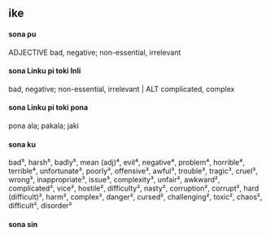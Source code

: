 ## ike

#### sona pu

ADJECTIVE bad, negative; non-essential, irrelevant

#### sona Linku pi toki Inli

bad, negative; non-essential, irrelevant | ALT complicated, complex

#### sona Linku pi toki pona

pona ala; pakala; jaki

#### sona ku

bad⁵, harsh⁵, badly⁵, mean (adj)⁴, evil⁴, negative⁴, problem⁴, horrible⁴, terrible⁴, unfortunate³, poorly³, offensive³, awful³, trouble³, tragic³, cruel³, wrong³, inappropriate³, issue³, complexity³, unfair², awkward², complicated², vice², hostile², difficulty², nasty², corruption², corrupt², hard (difficult)², harm², complex², danger², cursed², challenging², toxic², chaos², difficult², disorder²

#### sona sin

